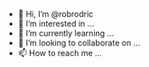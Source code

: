 - 👋 Hi, I’m @robrodric
- 👀 I’m interested in ...
- 🌱 I’m currently learning ...
- 💞️ I’m looking to collaborate on ...
- 📫 How to reach me ...

<!---
robrodric/robrodric is a ✨ special ✨ repository because its `README.md` (this file) appears on your GitHub profile.
You can click the Preview link to take a look at your changes.
--->

